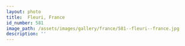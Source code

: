 ```yaml
---
layout: photo
title:  Fleuri, France
id_number: 581
image_path: /assets/images/gallery/france/581--fleuri--france.jpg
description: ''
---
```

